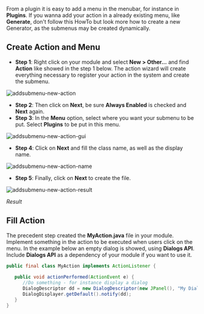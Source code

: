 From a plugin it is easy to add a menu in the menubar, for instance in **Plugins**. If you wanna add your action in a already existing menu, like **Generate**, don't follow this HowTo but look more how to create a new Generator, as the submenus may be created dynamically. 

## Create Action and Menu

- **Step 1**: Right click on your module and select **New > Other...** and find **Action** like showed in the step 1 below. The action wizard will create everything necessary to register your action in the system and create the submenu.

![addsubmenu-new-action](https://cloud.githubusercontent.com/assets/197285/5655118/77effff6-96ca-11e4-8a14-923e41cabee0.png)

- **Step 2**: Then click on **Next**, be sure **Always Enabled** is checked and **Next** again.
- **Step 3**: In the **Menu** option, select where you want your submenu to be put. Select **Plugins** to be put in this menu.

![addsubmenu-new-action-gui](https://cloud.githubusercontent.com/assets/197285/5655120/78224dbc-96ca-11e4-8deb-04f3f52d3de0.png)

- **Step 4**: Click on **Next** and fill the class name, as well as the display name.

![addsubmenu-new-action-name](https://cloud.githubusercontent.com/assets/197285/5655121/7827d8c2-96ca-11e4-8d80-506e5ee48d4f.png)

- **Step 5**: Finally, click on **Next** to create the file.

![addsubmenu-new-action-result](https://cloud.githubusercontent.com/assets/197285/5655119/781fd820-96ca-11e4-883c-4ea57cf1eaaf.png)

*Result*

## Fill Action

The precedent step created the **MyAction.java** file in your module. Implement something in the action to be executed when users click on the menu. In the example below an empty dialog is showed, using **Dialogs API**. Include **Dialogs API** as a dependency of your module if you want to use it.

```java
public final class MyAction implements ActionListener {
 
   public void actionPerformed(ActionEvent e) {
      //Do something - for instance display a dialog
      DialogDescriptor dd = new DialogDescriptor(new JPanel(), "My Dialog", false, null);
      DialogDisplayer.getDefault().notify(dd);
   }
}
```
